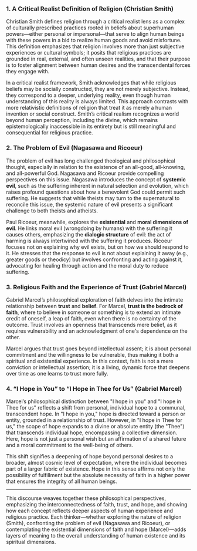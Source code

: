 ### 1. **A Critical Realist Definition of Religion (Christian Smith)**

Christian Smith defines religion through a critical realist lens as a complex of culturally prescribed practices rooted in beliefs about superhuman powers—either personal or impersonal—that serve to align human beings with these powers in a bid to realize human goods and avoid misfortune. This definition emphasizes that religion involves more than just subjective experiences or cultural symbols; it posits that religious practices are grounded in real, external, and often unseen realities, and that their purpose is to foster alignment between human desires and the transcendental forces they engage with.

In a critical realist framework, Smith acknowledges that while religious beliefs may be socially constructed, they are not merely subjective. Instead, they correspond to a deeper, underlying reality, even though human understanding of this reality is always limited. This approach contrasts with more relativistic definitions of religion that treat it as merely a human invention or social construct. Smith’s critical realism recognizes a world beyond human perception, including the divine, which remains epistemologically inaccessible in its entirety but is still meaningful and consequential for religious practice.

### 2. **The Problem of Evil (Nagasawa and Ricoeur)**

The problem of evil has long challenged theological and philosophical thought, especially in relation to the existence of an all-good, all-knowing, and all-powerful God. Nagasawa and Ricoeur provide compelling perspectives on this issue. Nagasawa introduces the concept of **systemic evil**, such as the suffering inherent in natural selection and evolution, which raises profound questions about how a benevolent God could permit such suffering. He suggests that while theists may turn to the supernatural to reconcile this issue, the systemic nature of evil presents a significant challenge to both theists and atheists.

Paul Ricoeur, meanwhile, explores the **existential** and **moral dimensions of evil**. He links moral evil (wrongdoing by humans) with the suffering it causes others, emphasizing the **dialogic structure** of evil: the act of harming is always intertwined with the suffering it produces. Ricoeur focuses not on explaining why evil exists, but on how we should respond to it. He stresses that the response to evil is not about explaining it away (e.g., greater goods or theodicy) but involves confronting and acting against it, advocating for healing through action and the moral duty to reduce suffering.

### 3. **Religious Faith and the Experience of Trust (Gabriel Marcel)**

Gabriel Marcel’s philosophical exploration of faith delves into the intimate relationship between **trust** and **belief**. For Marcel, **trust is the bedrock of faith**, where to believe in someone or something is to extend an intimate credit of oneself, a leap of faith, even when there is no certainty of the outcome. Trust involves an openness that transcends mere belief, as it requires vulnerability and an acknowledgment of one's dependence on the other.

Marcel argues that trust goes beyond intellectual assent; it is about personal commitment and the willingness to be vulnerable, thus making it both a spiritual and existential experience. In this context, faith is not a mere conviction or intellectual assertion; it is a living, dynamic force that deepens over time as one learns to trust more fully.

### 4. **“I Hope in You” to “I Hope in Thee for Us” (Gabriel Marcel)**

Marcel’s philosophical distinction between "I hope in you" and "I hope in Thee for us" reflects a shift from personal, individual hope to a communal, transcendent hope. In "I hope in you," hope is directed toward a person or entity, grounded in a relationship of trust. However, in "I hope in Thee for us," the scope of hope expands to a divine or absolute entity (the "Thee") that transcends individual hope, encompassing a collective dimension. Here, hope is not just a personal wish but an affirmation of a shared future and a moral commitment to the well-being of others.

This shift signifies a deepening of hope beyond personal desires to a broader, almost cosmic level of expectation, where the individual becomes part of a larger fabric of existence. Hope in this sense affirms not only the possibility of fulfillment but the absolute necessity of faith in a higher power that ensures the integrity of all human beings.

---

This discourse weaves together these philosophical perspectives, emphasizing the interconnectedness of faith, trust, and hope, and showing how each concept reflects deeper aspects of human experience and religious practice. Each thinker—whether exploring the nature of religion (Smith), confronting the problem of evil (Nagasawa and Ricoeur), or contemplating the existential dimensions of faith and hope (Marcel)—adds layers of meaning to the overall understanding of human existence and its spiritual dimensions.